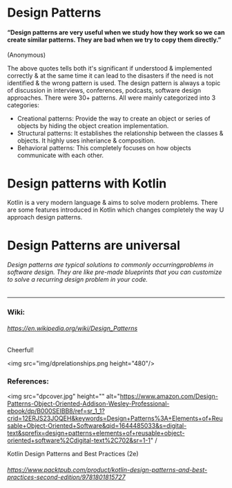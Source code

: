 # Design Patterns
 #### “Design patterns are very useful when we study how they work so we can create similar patterns. They are bad when we try to copy them directly.”
(Anonymous)

The above quotes tells both it's significant if understood & implemented correctly & at the same time it can lead to the disasters if the need
is not identified & the wrong pattern is used.
The design pattern is always a topic of discussion in interviews, conferences, podcasts, software design approaches.
There were 30+ patterns. All were mainly categorized into 3 categories:
+ Creational patterns: Provide the way to create an object or series of objects by hiding the object creation implementation.
+ Structural patterns: It establishes the relationship between the classes & objects. It highly uses inheriance & composition.
+ Behavioral patterns: This completely focuses on how objects communicate with each other.

# Design patterns with Kotlin
Kotlin is a very modern language & aims to solve modern problems. There are some features introduced in Kotlin which changes completely the 
way U approach design patterns.

# Design Patterns are universal 
###### Design patterns are typical solutions to commonly occurringproblems in software design. They are like pre-made blueprints that you can customize to solve a recurring design problem in your code.
____
### Wiki:
###### https://en.wikipedia.org/wiki/Design_Patterns
Cheerful!

<img src="img/dprelationships.png height="480"/>
### References:
<img src="dpcover.jpg" height="" alt="https://www.amazon.com/Design-Patterns-Object-Oriented-Addison-Wesley-Professional-ebook/dp/B000SEIBB8/ref=sr_1_1?crid=12ERJS23JOQEH&keywords=Design+Patterns%3A+Elements+of+Reusable+Object-Oriented+Software&qid=1644485033&s=digital-text&sprefix=design+patterns+elements+of+reusable+object-oriented+software%2Cdigital-text%2C702&sr=1-1" /

  Kotlin Design Patterns and Best Practices (2e)
###### https://www.packtpub.com/product/kotlin-design-patterns-and-best-practices-second-edition/9781801815727